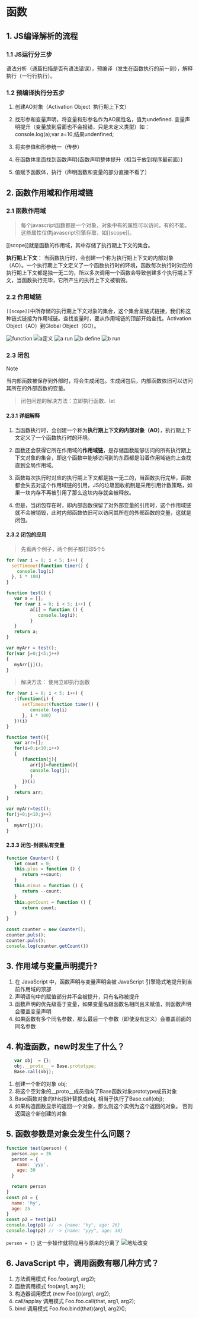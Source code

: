 # 函数

## 1. JS编译解析的流程

### 1.1 JS运行分三步
语法分析（通篇扫描是否有语法错误），预编译（发生在函数执行的前一刻），解释执行（一行行执行）。


### 1.2 预编译执行分五步
1. 创建AO对象（Activation Object  执行期上下文）

2. 找形参和变量声明，将变量和形参名作为AO属性名，值为undefined. 变量声明提升（变量放到后面也不会报错，只是未定义类型）如：console.log(a);var a=10;结果undenfined;

3. 将实参值和形参统一（传参）

4. 在函数体里面找到函数声明{函数声明整体提升（相当于放到程序最前面）}

5. 值赋予函数体，执行（声明函数和变量的部分直接不看了）


## 2. 函数作用域和作用域链
### 2.1 函数作用域

> 每个javascript函数都是一个对象，对象中有的属性可以访问，有的不能，这些属性仅供javascript引擎存取，如[[scope]]。

[[scope]]就是函数的作用域，其中存储了执行期上下文的集合。

**执行期上下文**： 当函数执行时，会创建一个称为执行期上下文的内部对象（AO）。一个执行期上下文定义了一个函数执行时的环境，函数每次执行时对应的执行期上下文都是独一无二的，所以多次调用一个函数会导致创建多个执行期上下文，当函数执行完毕，它所产生的执行上下文被销毁。


### 2.2 作用域链
`[[scope]]`中所存储的执行期上下文对象的集合，这个集合呈链式链接，我们称这种链式链接为作用域链。查找变量时，要从作用域链的顶部开始查找。Activation Object（AO）到Global Object（GO）。

![function](../../img/function.png)
![a定义](../../img/define.png)
![a run](../../img/run.png)
![b define](../../img/bdefine.png)
![b run](../../img/brun.png)



### 2.3 闭包
> [!NOTE]
> 当内部函数被保存到外部时，将会生成闭包。生成闭包后，内部函数依旧可以访问其所在的外部函数的变量。

> 闭包问题的解决方法：立即执行函数、let

#### 2.3.1 详细解释

1. 当函数执行时，会创建一个称为**执行期上下文的内部对象（AO）**，执行期上下文定义了一个函数执行时的环境。

2. 函数还会获得它所在作用域的**作用域链**，是存储函数能够访问的所有执行期上下文对象的集合，即这个函数中能够访问到的东西都是沿着作用域链向上查找直到全局作用域。

3. 函数每次执行时对应的执行期上下文都是独一无二的，当函数执行完毕，函数都会失去对这个作用域链的引用，JS的垃圾回收机制是采用引用计数策略，如果一块内存不再被引用了那么这块内存就会被释放。

4. 但是，当闭包存在时，即内部函数保留了对外部变量的引用时，这个作用域链就不会被销毁，此时内部函数依旧可以访问其所在的外部函数的变量，这就是闭包。


#### 2.3.2 闭包的应用
> 先看两个例子，两个例子都打印5个5

```js
for (var i = 0; i < 5; i++) {
  setTimeout(function timer() {
    console.log(i)
  }, i * 100)
}
```

```js
function test() {
   var a = [];
   for (var i = 0; i < 5; i++) {
         a[i] = function () {
            console.log(i);
         }
   }
   return a;
}

var myArr = test();
for(var j=0;j<5;j++)
{
   myArr[j]();
}
```


> 解决方法： 使用立即执行函数

```js
for (var i = 0; i < 5; i++) {
   ;(function(i) {
      setTimeout(function timer() {
         console.log(i)
      }, i * 100)
   })(i)
}
```
```js
function test(){
   var arr=[];
   for(i=0;i<10;i++)
   {
      (function(j){
         arr[j]=function(){
         console.log(j);
         }
      })(i)
   }
   return arr;
}

var myArr=test();
for(j=0;j<10;j++)
{
   myArr[j]();
}
```


#### 2.3.3 闭包-封装私有变量
```js
function Counter() {
   let count = 0;
   this.plus = function () {
      return ++count;
   }
   this.minus = function () {
      return --count;
   }
   this.getCount = function () {
      return count;
   }
}

const counter = new Counter();
counter.puls();
counter.puls();
console.log(counter.getCount())
```


## 3. 作用域与变量声明提升?
1. 在 JavaScript 中，函数声明与变量声明会被 JavaScript 引擎隐式地提升到当前作用域的顶部 
2. 声明语句中的赋值部分并不会被提升，只有名称被提升
3. 函数声明的优先级高于变量，如果变量名跟函数名相同且未赋值，则函数声明会覆盖变量声明
4. 如果函数有多个同名参数，那么最后一个参数（即使没有定义）会覆盖前面的同名参数


## 4. 构造函数，new时发生了什么？
 
```javascript
   var obj  = {}; 
   obj.__proto__ = Base.prototype;
   Base.call(obj);  
```

1. 创建一个新的对象 obj;
2. 将这个空对象的__proto__成员指向了Base函数对象prototype成员对象
3. Base函数对象的this指针替换成obj, 相当于执行了Base.call(obj);
4. 如果构造函数显示的返回一个对象，那么则这个实例为这个返回的对象。 否则返回这个新创建的对象



## 5. 函数参数是对象会发生什么问题？

```javascript
function test(person) {
  person.age = 26
  person = {
    name: 'yyy',
    age: 30
  }

  return person
}
const p1 = {
  name: 'hy',
  age: 25
}
const p2 = test(p1)
console.log(p1) // -> {name: "hy", age: 26}
console.log(p2) // -> {name: "yyy", age: 30}
```

`person = {}` 这一步操作就将应用与原来的分离了
![地址改变](../../img/addressChange.png)



## 6. JavaScript 中，调用函数有哪几种方式？
1. 方法调用模式 Foo.foo(arg1, arg2);
2. 函数调用模式 foo(arg1, arg2);
3. 构造器调用模式 (new Foo())(arg1, arg2);
4. call/applay 调用模式 Foo.foo.call(that, arg1, arg2);
5. bind 调用模式 Foo.foo.bind(that)(arg1, arg2)();
